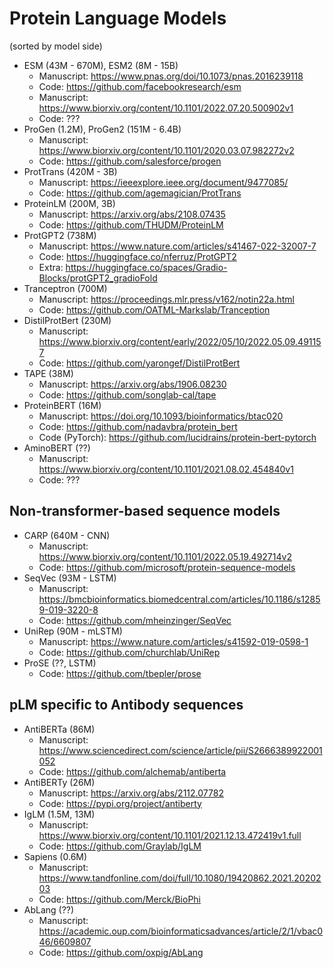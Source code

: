 # Protein Language Models
(sorted by model side)
- ESM (43M - 670M), ESM2 (8M - 15B)
  - Manuscript: https://www.pnas.org/doi/10.1073/pnas.2016239118
  - Code: https://github.com/facebookresearch/esm
  - Manuscript: https://www.biorxiv.org/content/10.1101/2022.07.20.500902v1
  - Code: ???
- ProGen (1.2M), ProGen2 (151M - 6.4B)
  - Manuscript: https://www.biorxiv.org/content/10.1101/2020.03.07.982272v2
  - Code: https://github.com/salesforce/progen
- ProtTrans (420M - 3B)
  - Manuscript: https://ieeexplore.ieee.org/document/9477085/
  - Code: https://github.com/agemagician/ProtTrans
- ProteinLM (200M, 3B)
  - Manuscript: https://arxiv.org/abs/2108.07435
  - Code: https://github.com/THUDM/ProteinLM
- ProtGPT2 (738M)
  - Manuscript: https://www.nature.com/articles/s41467-022-32007-7
  - Code: https://huggingface.co/nferruz/ProtGPT2
  - Extra: https://huggingface.co/spaces/Gradio-Blocks/protGPT2_gradioFold
- Tranceptron (700M)
  - Manuscript: https://proceedings.mlr.press/v162/notin22a.html
  - Code: https://github.com/OATML-Markslab/Tranception
- DistilProtBert (230M)
  - Manuscript: https://www.biorxiv.org/content/early/2022/05/10/2022.05.09.491157
  - Code: https://github.com/yarongef/DistilProtBert
- TAPE (38M)
  - Manuscript: https://arxiv.org/abs/1906.08230
  - Code: https://github.com/songlab-cal/tape
- ProteinBERT (16M)
  - Manuscript: https://doi.org/10.1093/bioinformatics/btac020
  - Code: https://github.com/nadavbra/protein_bert
  - Code (PyTorch): https://github.com/lucidrains/protein-bert-pytorch
- AminoBERT (??)
  - Manuscript: https://www.biorxiv.org/content/10.1101/2021.08.02.454840v1
  - Code: ???

## Non-transformer-based sequence models
- CARP (640M - CNN)
  - Manuscript: https://www.biorxiv.org/content/10.1101/2022.05.19.492714v2
  - Code: https://github.com/microsoft/protein-sequence-models
- SeqVec (93M - LSTM)
  - Manuscript: https://bmcbioinformatics.biomedcentral.com/articles/10.1186/s12859-019-3220-8
  - Code: https://github.com/mheinzinger/SeqVec
- UniRep (90M - mLSTM)
  - Manuscript: https://www.nature.com/articles/s41592-019-0598-1
  - Code: https://github.com/churchlab/UniRep
- ProSE (??, LSTM)
  - Code: https://github.com/tbepler/prose

## pLM specific to Antibody sequences
- AntiBERTa (86M)
  - Manuscript: https://www.sciencedirect.com/science/article/pii/S2666389922001052
  - Code: https://github.com/alchemab/antiberta
- AntiBERTy (26M)
  - Manuscript: https://arxiv.org/abs/2112.07782
  - Code: https://pypi.org/project/antiberty
- IgLM (1.5M, 13M)
  - Manuscript: https://www.biorxiv.org/content/10.1101/2021.12.13.472419v1.full
  - Code: https://github.com/Graylab/IgLM
- Sapiens (0.6M)
  - Manuscript: https://www.tandfonline.com/doi/full/10.1080/19420862.2021.2020203
  - Code: https://github.com/Merck/BioPhi
- AbLang (??)
  - Manuscript: https://academic.oup.com/bioinformaticsadvances/article/2/1/vbac046/6609807
  - Code: https://github.com/oxpig/AbLang
